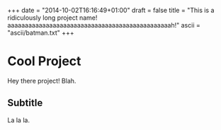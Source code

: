 +++
date = "2014-10-02T16:16:49+01:00"
draft = false
title = "This is a ridiculously long project name! aaaaaaaaaaaaaaaaaaaaaaaaaaaaaaaaaaaaaaaaaaaaaaah!"
ascii = "ascii/batman.txt"
+++
# Cool Project
Hey there project! Blah.

## Subtitle
La la la.
